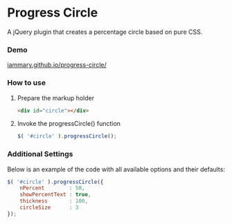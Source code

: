 Progress Circle
===============

A jQuery plugin that creates a percentage circle based on pure CSS.

### Demo

[iammary.github.io/progress-circle/](iammary.github.io/progress-circle/)

### How to use

1. Prepare the markup holder

	```HTML
	<div id="circle"></div>
	```

2. Invoke the progressCircle() function

	```JavaScript
	$( '#circle' ).progressCircle();
	```

### Additional Settings

Below is an example of the code with all available options and their defaults:

```JavaScript
$( '#circle' ).progressCircle({
	nPercent        : 50,
	showPercentText : true,
	thickness       : 100,
	circleSize      : 3
});
```

